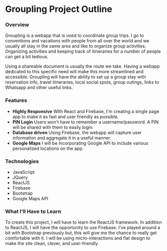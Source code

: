 # Groupling Project Outline
### Overview
Groupling is a webapp that is used to coordinate group trips. I go to conventions and vacations with people from all over the world and we usually all stay in the same area and like to organize group activities. Organizing activities and keeping track of itineraries for a number of people can get a bit tedious. 

Using a shareable document is usually the route we take. Having a webapp dedicated to this specific need will make this more streamlined and accessible. Groupling will have the ability to set up a group stay with reservation info, travel itineraries, local social spots, group outings, links to Whatsapp and other useful links. 

### Features
* **Highly Responsive** With React and Firebase, I'm creating a single page app to make it as fast and user friendly as
                        possible.
* **PIN Login** Users won't have to remember a username/password. A PIN will be shared with them to easily login.
* **Database driven** Using Firebase, the webapp will capture user information and aggregate it in a useful manner.
* **Google Maps** I will be incorporating Google API to include various personalized locations on the app.

### Technologies
* JavaScript
* JQuery
* ReactJS
* Firebase
* Bootstrap
* Google Maps API

### What I'll Have to Learn
To create this project, I will have to learn the ReactJS framework. In addition to ReactJS, I will have the opportunity to use Firebase. I've played around a bit with Bootstrap previously but, this will give me the chance to really get comfortable with it. I will be using micro-interactions and flat design to make the site clean, clever, and user-friendly.
